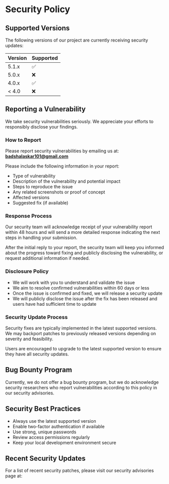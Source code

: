# Security Policy

## Supported Versions

The following versions of our project are currently receiving security updates:

| Version | Supported          |
| ------- | ------------------ |
| 5.1.x   | :white_check_mark: |
| 5.0.x   | :x:                |
| 4.0.x   | :white_check_mark: |
| < 4.0   | :x:                |

## Reporting a Vulnerability

We take security vulnerabilities seriously. We appreciate your efforts to responsibly disclose your findings.

### How to Report

Please report security vulnerabilities by emailing us at: **badshalaskar101@gmail.com**

Please include the following information in your report:
- Type of vulnerability
- Description of the vulnerability and potential impact
- Steps to reproduce the issue
- Any related screenshots or proof of concept
- Affected versions
- Suggested fix (if available)

### Response Process

Our security team will acknowledge receipt of your vulnerability report within 48 hours and will send a more detailed response indicating the next steps in handling your submission.

After the initial reply to your report, the security team will keep you informed about the progress toward fixing and publicly disclosing the vulnerability, or request additional information if needed.

### Disclosure Policy

- We will work with you to understand and validate the issue
- We aim to resolve confirmed vulnerabilities within 60 days or less
- Once the issue is confirmed and fixed, we will release a security update
- We will publicly disclose the issue after the fix has been released and users have had sufficient time to update

### Security Update Process

Security fixes are typically implemented in the latest supported versions. We may backport patches to previously released versions depending on severity and feasibility.

Users are encouraged to upgrade to the latest supported version to ensure they have all security updates.

## Bug Bounty Program

Currently, we do not offer a bug bounty program, but we do acknowledge security researchers who report vulnerabilities according to this policy in our security advisories.

## Security Best Practices

- Always use the latest supported version
- Enable two-factor authentication if available
- Use strong, unique passwords
- Review access permissions regularly
- Keep your local development environment secure

## Recent Security Updates

For a list of recent security patches, please visit our security advisories page at: